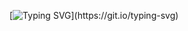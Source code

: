 [![Typing SVG](https://readme-typing-svg.herokuapp.com?color=4BF700&center=true&vCenter=true&lines=Hi+my+name+is+Ted.;I+design+things.;Frontends%2C+Backends%2C+UI%2FUX;They+say+form+follows+function.;I+try+to+stay+between+the+two.)](https://git.io/typing-svg)
